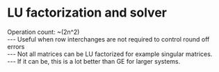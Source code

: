 # LU factorization and solver
Operation count: ~(2n^2)  
--- Useful when row interchanges are not required to control round off errors  
--- Not all matrices can be LU factorized for example singular matrices.  
--- If it can be, this is a lot better than GE for larger systems.

